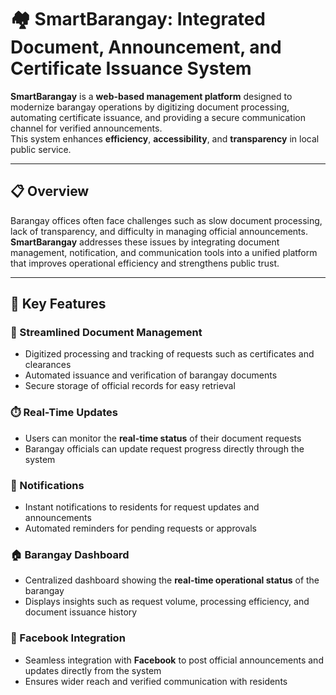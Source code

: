 # 🏘️ SmartBarangay: Integrated Document, Announcement, and Certificate Issuance System

**SmartBarangay** is a **web-based management platform** designed to modernize barangay operations by digitizing document processing, automating certificate issuance, and providing a secure communication channel for verified announcements.  
This system enhances **efficiency**, **accessibility**, and **transparency** in local public service.

---

## 📋 Overview

Barangay offices often face challenges such as slow document processing, lack of transparency, and difficulty in managing official announcements.  
**SmartBarangay** addresses these issues by integrating document management, notification, and communication tools into a unified platform that improves operational efficiency and strengthens public trust.

---

## 🚀 Key Features

### 📑 Streamlined Document Management
- Digitized processing and tracking of requests such as certificates and clearances  
- Automated issuance and verification of barangay documents  
- Secure storage of official records for easy retrieval

### ⏱️ Real-Time Updates
- Users can monitor the **real-time status** of their document requests  
- Barangay officials can update request progress directly through the system

### 🔔 Notifications
- Instant notifications to residents for request updates and announcements  
- Automated reminders for pending requests or approvals

### 🏠 Barangay Dashboard
- Centralized dashboard showing the **real-time operational status** of the barangay  
- Displays insights such as request volume, processing efficiency, and document issuance history

### 📢 Facebook Integration
- Seamless integration with **Facebook** to post official announcements and updates directly from the system  
- Ensures wider reach and verified communication with residents





